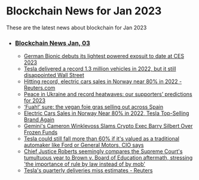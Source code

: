 # Blockchain News for Jan 2023
These are the latest news about blockchain for Jan 2023
- ### [Blockchain News Jan, 03](./03)
    - [German Bionic debuts its lightest powered exosuit to date at CES 2023](https://www.engadget.com/german-bionic-debuts-its-lightest-powered-exosuit-to-date-at-ces-2023-133049208.html) 
    - [Tesla delivered a record 1.3 million vehicles in 2022, but it still disappointed Wall Street](https://www.cnn.com/2023/01/02/investing/tesla-deliveries-production/index.html) 
    - [Hitting record, electric cars sales in Norway near 80% in 2022 - Reuters.com](https://www.reuters.com/business/autos-transportation/hitting-record-electric-cars-sales-norway-near-80-2022-2023-01-02/) 
    - [Peace in Ukraine and record heatwaves: our supporters’ predictions for 2023](https://www.theguardian.com/world/2023/jan/02/peace-in-ukraine-and-record-heatwaves-our-supporters-predictions-for-2023) 
    - [‘Fuah!’ sure: the vegan foie gras selling out across Spain](https://www.theguardian.com/lifeandstyle/2023/jan/02/fuah-vegan-foie-gras-selling-out-europe-us) 
    - [Electric Cars Sales in Norway Near 80% in 2022, Tesla Top-Selling Brand Again](https://tech.slashdot.org/story/23/01/02/1631231/electric-cars-sales-in-norway-near-80-in-2022-tesla-top-selling-brand-again) 
    - [Gemini's Cameron Winklevoss Slams Crypto Exec Barry Silbert Over Frozen Funds](https://news.slashdot.org/story/23/01/02/1443254/geminis-cameron-winklevoss-slams-crypto-exec-barry-silbert-over-frozen-funds) 
    - [Tesla could still fall more than 60% if it's valued as a traditional automaker like Ford or General Motors, CIO says](https://markets.businessinsider.com/news/stocks/tesla-stock-price-traditional-automakers-valuation-ford-general-motors-gm-2023-1) 
    - [Chief Justice Roberts seemingly compares the Supreme Court's tumultuous year to Brown v. Board of Education aftermath, stressing 'the importance of rule by law instead of by mob'](https://www.businessinsider.com/chief-justice-compares-this-year-to-brown-v-board-2023-1) 
    - [Tesla's quarterly deliveries miss estimates - Reuters](https://www.reuters.com/business/autos-transportation/teslas-quarterly-deliveries-miss-estimates-2023-01-02/) 
